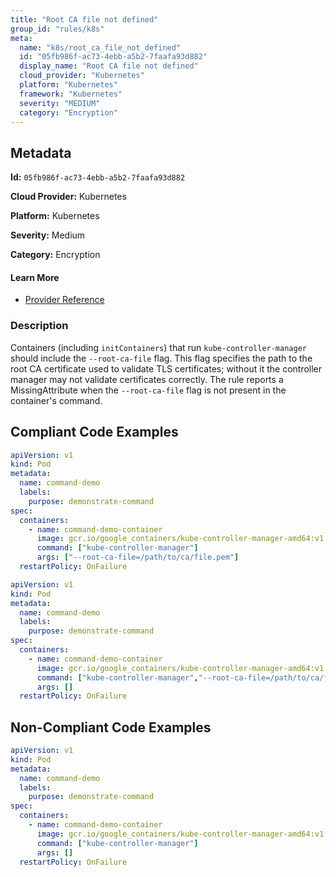 ```yaml
---
title: "Root CA file not defined"
group_id: "rules/k8s"
meta:
  name: "k8s/root_ca_file_not_defined"
  id: "05fb986f-ac73-4ebb-a5b2-7faafa93d882"
  display_name: "Root CA file not defined"
  cloud_provider: "Kubernetes"
  platform: "Kubernetes"
  framework: "Kubernetes"
  severity: "MEDIUM"
  category: "Encryption"
---
```

## Metadata

**Id:** `05fb986f-ac73-4ebb-a5b2-7faafa93d882`

**Cloud Provider:** Kubernetes

**Platform:** Kubernetes

**Severity:** Medium

**Category:** Encryption

#### Learn More

 - [Provider Reference](https://kubernetes.io/docs/reference/command-line-tools-reference/kube-controller-manager/)

### Description

 Containers (including `initContainers`) that run `kube-controller-manager` should include the `--root-ca-file` flag. This flag specifies the path to the root CA certificate used to validate TLS certificates; without it the controller manager may not validate certificates correctly. The rule reports a MissingAttribute when the `--root-ca-file` flag is not present in the container's command.


## Compliant Code Examples
```yaml
apiVersion: v1
kind: Pod
metadata:
  name: command-demo
  labels:
    purpose: demonstrate-command
spec:
  containers:
    - name: command-demo-container
      image: gcr.io/google_containers/kube-controller-manager-amd64:v1.6.0
      command: ["kube-controller-manager"]
      args: ["--root-ca-file=/path/to/ca/file.pem"]
  restartPolicy: OnFailure

```

```yaml
apiVersion: v1
kind: Pod
metadata:
  name: command-demo
  labels:
    purpose: demonstrate-command
spec:
  containers:
    - name: command-demo-container
      image: gcr.io/google_containers/kube-controller-manager-amd64:v1.6.0
      command: ["kube-controller-manager","--root-ca-file=/path/to/ca/file.pem"]
      args: []
  restartPolicy: OnFailure

```
## Non-Compliant Code Examples
```yaml
apiVersion: v1
kind: Pod
metadata:
  name: command-demo
  labels:
    purpose: demonstrate-command
spec:
  containers:
    - name: command-demo-container
      image: gcr.io/google_containers/kube-controller-manager-amd64:v1.6.0
      command: ["kube-controller-manager"]
      args: []
  restartPolicy: OnFailure

```